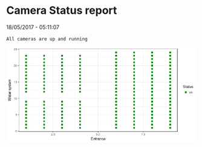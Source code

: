 Camera Status report
================
18/05/2017 - 05:11:07

    All cameras are up and running

![](camreport_files/figure-markdown_github/unnamed-chunk-2-1.png)
